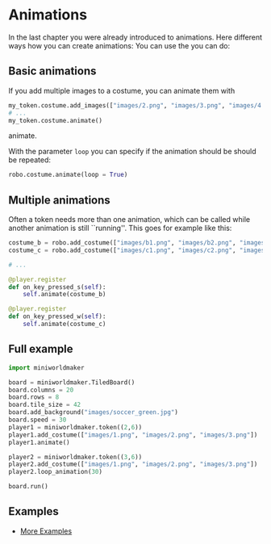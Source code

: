 # Animations

In the last chapter you were already introduced to animations. Here
different ways how you can create animations: You can use the
you can do:

## Basic animations

If you add multiple images to a costume, you can animate them with

``` python
my_token.costume.add_images(["images/2.png", "images/3.png", "images/4.png"])
# ...
my_token.costume.animate()
```

animate.

With the parameter `loop` you can specify if the animation should be
should be repeated:

``` python
robo.costume.animate(loop = True)
```

## Multiple animations

Often a token needs more than one animation, which can be called
while another animation is still ``running''. This goes for example like this:

``` python
costume_b = robo.add_costume(["images/b1.png", "images/b2.png", "images/b3.png"])
costume_c = robo.add_costume(["images/c1.png", "images/c2.png", "images/c3.png"])

# ...

@player.register
def on_key_pressed_s(self):
    self.animate(costume_b)

@player.register
def on_key_pressed_w(self):
    self.animate(costume_c)
```

## Full example

``` python
import miniworldmaker

board = miniworldmaker.TiledBoard()
board.columns = 20
board.rows = 8
board.tile_size = 42
board.add_background("images/soccer_green.jpg")
board.speed = 30
player1 = miniworldmaker.token((2,6))
player1.add_costume(["images/1.png", "images/2.png", "images/3.png"])
player1.animate()

player2 = miniworldmaker.token((3,6))
player2.add_costume(["images/1.png", "images/2.png", "images/3.png"])
player2.loop_animation(30)

board.run()
```

## Examples
- [More
    Examples](https://codeberg.org/a_siebel/miniworldmaker_cookbook/src/branch/main/tests/animations)
